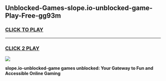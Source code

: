 
## Unblocked-Games-slope.io-unblocked-game-Play-Free-gg93m
<h3>
<a href="https://clearcache.space/e2bc6b?title=slope.io-unblocked-game&ref=21A">CLICK TO PLAY</a></h3>
<hr>

<h3>
<a href="https://clearcache.space/e2bc6b?title=slope.io-unblocked-game&ref=21A">CLICK 2 PLAY</a>
  
</h3>

<a href="https://clearcache.space/e2bc6b?title=slope.io-unblocked-game&ref=21A"><img src="https://clearcache.store/games.png"></a>


**slope.io-unblocked-game games unblocked: Your Gateway to Fun and Accessible Online Gaming**
